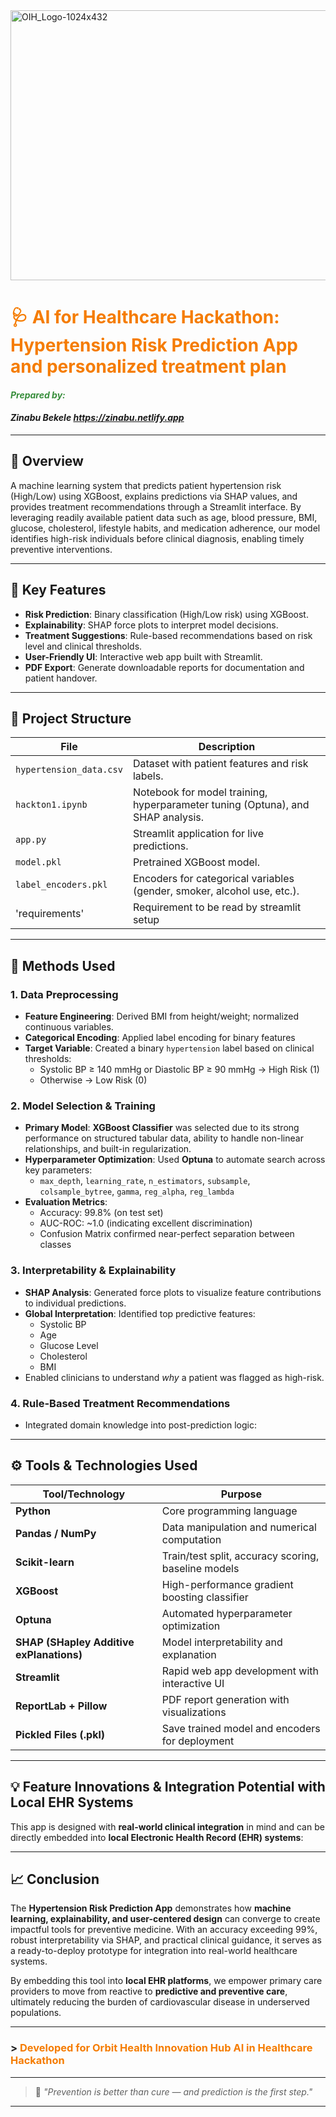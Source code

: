 <img width="1024" height="432" alt="OIH_Logo-1024x432" src="https://github.com/user-attachments/assets/b0d7b50a-916a-4774-895b-177cdaf2392c" />

# <span style="color:#f57c00; font-size:28px"><b>🩺 AI for Healthcare Hackathon: Hypertension Risk Prediction App and personalized treatment plan </b></span>

#### <span style="color:#388e3c"><i>Prepared by:</i> 
#### <i> Zinabu Bekele https://zinabu.netlify.app </i> 

---

## 📌 Overview  
A machine learning system that predicts patient hypertension risk (High/Low) using XGBoost, explains predictions via SHAP values, and provides treatment recommendations through a Streamlit interface. By leveraging readily available patient data such as age, blood pressure, BMI, glucose, cholesterol, lifestyle habits, and medication adherence, our model identifies high-risk individuals before clinical diagnosis, enabling timely preventive interventions.

---

## 🚀 Key Features  
- **Risk Prediction**: Binary classification (High/Low risk) using XGBoost.  
- **Explainability**: SHAP force plots to interpret model decisions.  
- **Treatment Suggestions**: Rule-based recommendations based on risk level and clinical thresholds.  
- **User-Friendly UI**: Interactive web app built with Streamlit.  
- **PDF Export**: Generate downloadable reports for documentation and patient handover.  

---

## 📂 Project Structure  
| File | Description |
|------|-------------|
| `hypertension_data.csv` | Dataset with patient features and risk labels. |
| `hackton1.ipynb` | Notebook for model training, hyperparameter tuning (Optuna), and SHAP analysis. |
| `app.py` | Streamlit application for live predictions. |
| `model.pkl` | Pretrained XGBoost model. |
| `label_encoders.pkl` | Encoders for categorical variables (gender, smoker, alcohol use, etc.). |
| 'requirements' | Requirement to be read by streamlit setup |

---

## 🔬 Methods Used

### 1. **Data Preprocessing**
- **Feature Engineering**: Derived BMI from height/weight; normalized continuous variables.
- **Categorical Encoding**: Applied label encoding for binary features 
- **Target Variable**: Created a binary `hypertension` label based on clinical thresholds:
  - Systolic BP ≥ 140 mmHg or Diastolic BP ≥ 90 mmHg → High Risk (1)
  - Otherwise → Low Risk (0)

### 2. **Model Selection & Training**
- **Primary Model**: **XGBoost Classifier** was selected due to its strong performance on structured tabular data, ability to handle non-linear relationships, and built-in regularization.
- **Hyperparameter Optimization**: Used **Optuna** to automate search across key parameters:
  - `max_depth`, `learning_rate`, `n_estimators`, `subsample`, `colsample_bytree`, `gamma`, `reg_alpha`, `reg_lambda`
- **Evaluation Metrics**:
  - Accuracy: 99.8% (on test set)
  - AUC-ROC: ~1.0 (indicating excellent discrimination)
  - Confusion Matrix confirmed near-perfect separation between classes

### 3. **Interpretability & Explainability**
- **SHAP Analysis**: Generated force plots to visualize feature contributions to individual predictions.
- **Global Interpretation**: Identified top predictive features:
  - Systolic BP
  - Age
  - Glucose Level
  - Cholesterol
  - BMI
- Enabled clinicians to understand *why* a patient was flagged as high-risk.

### 4. **Rule-Based Treatment Recommendations**
- Integrated domain knowledge into post-prediction logic:
---

## ⚙️ Tools & Technologies Used

| Tool/Technology | Purpose |
|------------------|--------|
| **Python** | Core programming language |
| **Pandas / NumPy** | Data manipulation and numerical computation |
| **Scikit-learn** | Train/test split, accuracy scoring, baseline models |
| **XGBoost** | High-performance gradient boosting classifier |
| **Optuna** | Automated hyperparameter optimization |
| **SHAP (SHapley Additive exPlanations)** | Model interpretability and explanation |
| **Streamlit** | Rapid web app development with interactive UI |
| **ReportLab + Pillow** | PDF report generation with visualizations |
| **Pickled Files (.pkl)** | Save trained model and encoders for deployment |

---

## 💡 Feature Innovations & Integration Potential with Local EHR Systems

This app is designed with **real-world clinical integration** in mind and can be directly embedded into **local Electronic Health Record (EHR) systems**:
 
---

## 📈 Conclusion

The **Hypertension Risk Prediction App** demonstrates how **machine learning, explainability, and user-centered design** can converge to create impactful tools for preventive medicine. With an accuracy exceeding 99%, robust interpretability via SHAP, and practical clinical guidance, it serves as a ready-to-deploy prototype for integration into real-world healthcare systems.

By embedding this tool into **local EHR platforms**, we empower primary care providers to move from reactive to **predictive and preventive care**, ultimately reducing the burden of cardiovascular disease in underserved populations.


---

### > <span style="color:#f57c00; font-weight:bold"> Developed for Orbit Health Innovation Hub AI in Healthcare Hackathon</span>

---

> 💬 *"Prevention is better than cure — and prediction is the first step."*

---
